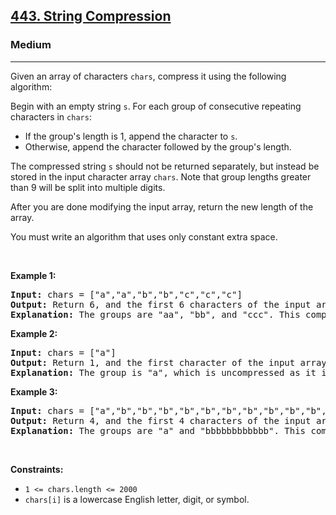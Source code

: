 <h2><a href="https://leetcode.com/problems/string-compression/">443. String Compression</a></h2><h3>Medium</h3>
<hr>
<div>
<p>Given an array of characters <code>chars</code>, compress it using the following algorithm:</p>

<p>Begin with an empty string <code>s</code>. For each group of consecutive repeating characters in <code>chars</code>:</p>

<ul>
    <li>If the group's length is 1, append the character to <code>s</code>.</li>
    <li>Otherwise, append the character followed by the group's length.</li>
</ul>

<p>The compressed string <code>s</code> should not be returned separately, but instead be stored in the input character array <code>chars</code>. Note that group lengths greater than 9 will be split into multiple digits.</p>

<p>After you are done modifying the input array, return the new length of the array.</p>

<p>You must write an algorithm that uses only constant extra space.</p>

<p>&nbsp;</p>
<p><strong>Example 1:</strong></p>

<pre><strong>Input:</strong> chars = ["a","a","b","b","c","c","c"]
<strong>Output:</strong> Return 6, and the first 6 characters of the input array should be: ["a","2","b","2","c","3"]
<strong>Explanation:</strong> The groups are "aa", "bb", and "ccc". This compresses to "a2b2c3".
</pre>

<p><strong>Example 2:</strong></p>

<pre><strong>Input:</strong> chars = ["a"]
<strong>Output:</strong> Return 1, and the first character of the input array should be: ["a"]
<strong>Explanation:</strong> The group is "a", which is uncompressed as it is only a single character.
</pre>

<p><strong>Example 3:</strong></p>

<pre><strong>Input:</strong> chars = ["a","b","b","b","b","b","b","b","b","b","b","b","b"]
<strong>Output:</strong> Return 4, and the first 4 characters of the input array should be: ["a","b","1","2"].
<strong>Explanation:</strong> The groups are "a" and "bbbbbbbbbbbb". This compresses to "ab12".
</pre>

<p>&nbsp;</p>
<p><strong>Constraints:</strong></p>

<ul>
    <li><code>1 &lt;= chars.length &lt;= 2000</code></li>
    <li><code>chars[i]</code> is a lowercase English letter, digit, or symbol.</li>
</ul>
</div>
